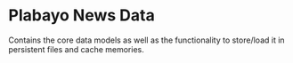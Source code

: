 # Plabayo News Data

Contains the core data models
as well as the functionality to store/load
it in persistent files and cache memories.
